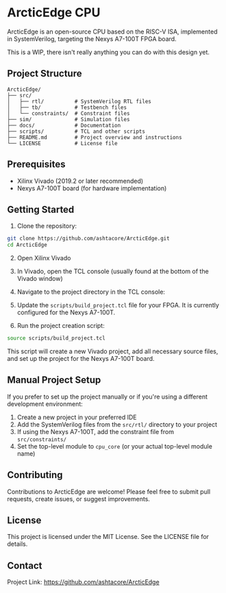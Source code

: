 # ArcticEdge CPU

ArcticEdge is an open-source CPU based on the RISC-V ISA, implemented in SystemVerilog, targeting the Nexys A7-100T FPGA board.

This is a WIP, there isn't really anything you can do with this design yet.

## Project Structure

```
ArcticEdge/
├── src/
│   ├── rtl/          # SystemVerilog RTL files
│   ├── tb/           # Testbench files
│   └── constraints/  # Constraint files
├── sim/              # Simulation files
├── docs/             # Documentation
├── scripts/          # TCL and other scripts
├── README.md         # Project overview and instructions
└── LICENSE           # License file
```

## Prerequisites

- Xilinx Vivado (2019.2 or later recommended)
- Nexys A7-100T board (for hardware implementation)

## Getting Started

1. Clone the repository:

```bash
git clone https://github.com/ashtacore/ArcticEdge.git
cd ArcticEdge
```

2. Open Xilinx Vivado

3. In Vivado, open the TCL console (usually found at the bottom of the Vivado window)

4. Navigate to the project directory in the TCL console:

5. Update the `scripts/build_project.tcl` file for your FPGA. It is currently configured for the Nexys A7-100T.

6. Run the project creation script:

```bash
source scripts/build_project.tcl
```

This script will create a new Vivado project, add all necessary source files, and set up the project for the Nexys A7-100T board.

## Manual Project Setup

If you prefer to set up the project manually or if you're using a different development environment:

1. Create a new project in your preferred IDE
2. Add the SystemVerilog files from the `src/rtl/` directory to your project
3. If using the Nexys A7-100T, add the constraint file from `src/constraints/`
4. Set the top-level module to `cpu_core` (or your actual top-level module name)

## Contributing

Contributions to ArcticEdge are welcome! Please feel free to submit pull requests, create issues, or suggest improvements.

## License

This project is licensed under the MIT License. See the LICENSE file for details.

## Contact

Project Link: https://github.com/ashtacore/ArcticEdge
